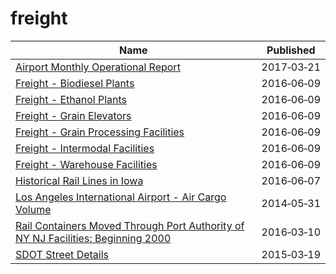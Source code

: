 # freight

Name | Published
---- | ---------
[Airport Monthly Operational Report](../datasets/67kt-ykxh.md) | 2017&#x2011;03&#x2011;21
[Freight - Biodiesel Plants](../datasets/rx6n-da6a.md) | 2016&#x2011;06&#x2011;09
[Freight - Ethanol Plants](../datasets/jy2j-p83k.md) | 2016&#x2011;06&#x2011;09
[Freight - Grain Elevators](../datasets/6mk8-ibfw.md) | 2016&#x2011;06&#x2011;09
[Freight - Grain Processing Facilities](../datasets/acrz-53t5.md) | 2016&#x2011;06&#x2011;09
[Freight - Intermodal Facilities](../datasets/94pv-pzzh.md) | 2016&#x2011;06&#x2011;09
[Freight - Warehouse Facilities](../datasets/k66b-24hw.md) | 2016&#x2011;06&#x2011;09
[Historical Rail Lines in Iowa](../datasets/htcw-ne8n.md) | 2016&#x2011;06&#x2011;07
[Los Angeles International Airport - Air Cargo Volume](../datasets/tx7r-x3hp.md) | 2014&#x2011;05&#x2011;31
[Rail Containers Moved Through Port Authority of NY NJ Facilities: Beginning 2000](../datasets/v6t6-eb7h.md) | 2016&#x2011;03&#x2011;10
[SDOT Street Details](../datasets/njkx-jbip.md) | 2015&#x2011;03&#x2011;19


